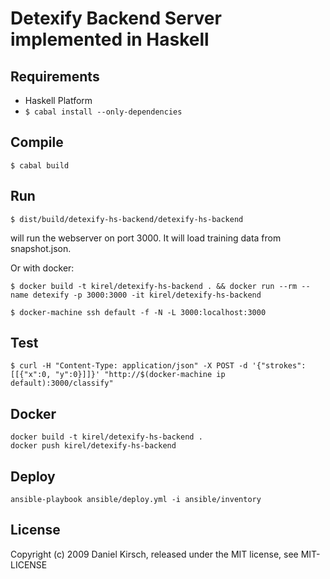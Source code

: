 # Detexify Backend Server implemented in Haskell

## Requirements

- Haskell Platform
- `$ cabal install --only-dependencies`

## Compile

    $ cabal build

## Run

    $ dist/build/detexify-hs-backend/detexify-hs-backend

will run the webserver on port 3000. It will load training data from snapshot.json.

Or with docker:

    $ docker build -t kirel/detexify-hs-backend . && docker run --rm --name detexify -p 3000:3000 -it kirel/detexify-hs-backend

    $ docker-machine ssh default -f -N -L 3000:localhost:3000

## Test

    $ curl -H "Content-Type: application/json" -X POST -d '{"strokes":[[{"x":0, "y":0}]]}' "http://$(docker-machine ip default):3000/classify"

## Docker

    docker build -t kirel/detexify-hs-backend .
    docker push kirel/detexify-hs-backend

## Deploy

    ansible-playbook ansible/deploy.yml -i ansible/inventory

## License

Copyright (c) 2009 Daniel Kirsch, released under the MIT license, see MIT-LICENSE
